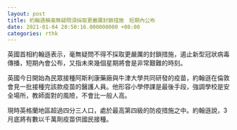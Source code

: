 ```yaml
---
layout: post
title: 約翰遜稱毫無疑問須採取更嚴厲封鎖措施　短期內公布
date: 2021-01-04 20:50:16.000000000 +08:00
categories: rthk
---
```


英國首相約翰遜表示，毫無疑問不得不採取更嚴厲的封鎖措施，遏止新型冠狀病毒傳播，短期內會公布，又指未來幾個星期將會是非常艱難的時刻。

英國今日開始為民眾接種阿斯利康藥廠與牛津大學共同研發的疫苗，約翰遜在倫敦會見一批接種完該款疫苗的醫護人員。他形容小學停課是最後手段，強調學校是安全場所，教師面對的風險，不會比一般人高。

現時英格蘭地區超過四分三人口，處於最高第四級的防疫措施之中。約翰遜說，3月底將有數以千萬劑疫苗供國民接種。
